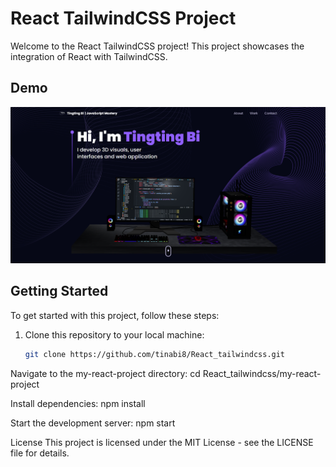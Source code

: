 # React TailwindCSS Project

Welcome to the React TailwindCSS project! This project showcases the integration of React with TailwindCSS.

## Demo

[![React TailwindCSS Demo](https://github.com/tinabi8/React_tailwindcss/raw/main/my-react-project/React_tailwindcss.png)](https://github.com/tinabi8/React_tailwindcss/raw/main/my-react-project/React_tailwindcss_Tingting.mp4)

## Getting Started

To get started with this project, follow these steps:

1. Clone this repository to your local machine:

   ```bash
   git clone https://github.com/tinabi8/React_tailwindcss.git
   
 Navigate to the my-react-project directory: cd React_tailwindcss/my-react-project
 
 Install dependencies: npm install
 
 Start the development server: npm start
 
License
This project is licensed under the MIT License - see the LICENSE file for details.

